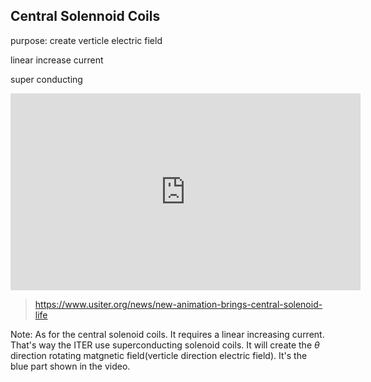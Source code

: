 ## Central Solennoid Coils

purpose: create verticle electric field

linear increase current

super conducting

<iframe width="560" height="315" src="https://www.youtube.com/embed/5tH4obUsY64" title="How the Heart of ITER will Electrify Plasma" frameborder="0" allow="accelerometer; autoplay; clipboard-write; encrypted-media; gyroscope; picture-in-picture; web-share" allowfullscreen></iframe>

> https://www.usiter.org/news/new-animation-brings-central-solenoid-life


Note:
As for the central solenoid coils. It requires a linear increasing current. That's way the ITER use superconducting solenoid coils. It will create the $\theta$ direction rotating matgnetic field(verticle direction electric field). It's the blue part shown in the video.